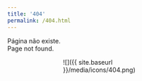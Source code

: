 ```yaml
---
title: '404'
permalink: /404.html
---
```

Página não existe.  
Page not found.

<div style="width: 50%; margin: 0 auto;" markdown="1">
  ![]({{ site.baseurl }}/media/icons/404.png)
</div>
